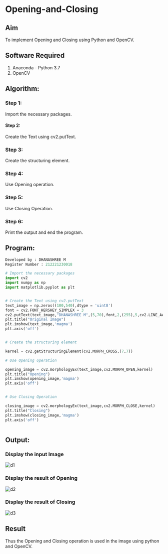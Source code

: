 # Opening-and-Closing

## Aim
To implement Opening and Closing using Python and OpenCV.

## Software Required
1. Anaconda - Python 3.7
2. OpenCV
## Algorithm:
### Step 1:

Import the necessary packages.

#### Step 2: 

Create the Text using cv2.putText.

### Step 3:

Create the structuring element.

### Step 4:

Use Opening operation.

### Step 5:

Use Closing Operation.

### Step 6:

Print the output and end the program.
 
## Program:

``` Python
Developed by : DHANASHREE M
Register Number : 212221230018

# Import the necessary packages
import cv2
import numpy as np
import matplotlib.pyplot as plt


# Create the Text using cv2.putText
text_image = np.zeros((100,540),dtype = 'uint8')
font = cv2.FONT_HERSHEY_SIMPLEX = 3
cv2.putText(text_image,"DHANASHREE M",(5,70),font,2,(255),5,cv2.LINE_AA)
plt.title("Original Image")
plt.imshow(text_image,'magma')
plt.axis('off')


# Create the structuring element

kernel = cv2.getStructuringElement(cv2.MORPH_CROSS,(7,7))

# Use Opening operation

opening_image = cv2.morphologyEx(text_image,cv2.MORPH_OPEN,kernel)
plt.title("Opening")
plt.imshow(opening_image,'magma')
plt.axis('off')


# Use Closing Operation

closing_image = cv2.morphologyEx(text_image,cv2.MORPH_CLOSE,kernel)
plt.title("Closing")
plt.imshow(closing_image,'magma')
plt.axis('off')



```
## Output:

### Display the input Image
![d1](https://github.com/Dhanashreemullaithasan/Opening-and-Closing/assets/94165415/df78f5a1-a7f1-4063-a00d-c36b63931f7d)

### Display the result of Opening
![d2](https://github.com/Dhanashreemullaithasan/Opening-and-Closing/assets/94165415/a432bffd-44da-4938-ab5d-d5725045b923)

### Display the result of Closing
![d3](https://github.com/Dhanashreemullaithasan/Opening-and-Closing/assets/94165415/20ecbc34-4c28-4f6e-b995-47741ecf4457)

## Result
Thus the Opening and Closing operation is used in the image using python and OpenCV.
